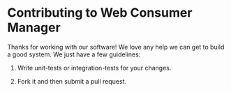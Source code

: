 Contributing to Web Consumer Manager
=========================

Thanks for working with our software! We love any help we can get to build a good system. We just have a few guidelines:

1. Write unit-tests or integration-tests for your changes.

2. Fork it and then submit a pull request.